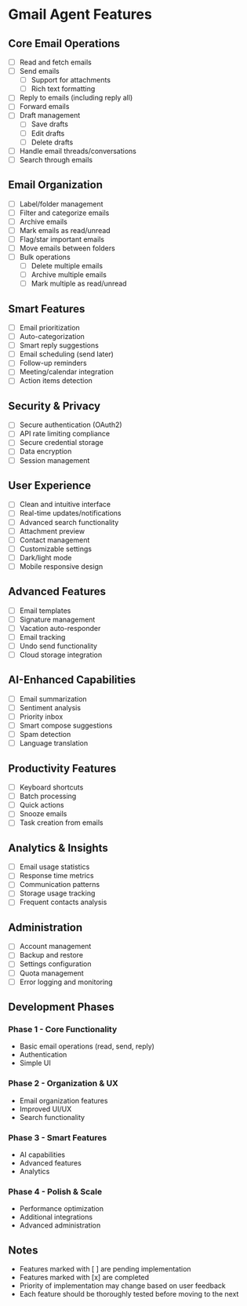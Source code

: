 # Gmail Agent Features

## Core Email Operations
- [ ] Read and fetch emails
- [ ] Send emails
  - [ ] Support for attachments
  - [ ] Rich text formatting
- [ ] Reply to emails (including reply all)
- [ ] Forward emails
- [ ] Draft management
  - [ ] Save drafts
  - [ ] Edit drafts
  - [ ] Delete drafts
- [ ] Handle email threads/conversations
- [ ] Search through emails

## Email Organization
- [ ] Label/folder management
- [ ] Filter and categorize emails
- [ ] Archive emails
- [ ] Mark emails as read/unread
- [ ] Flag/star important emails
- [ ] Move emails between folders
- [ ] Bulk operations
  - [ ] Delete multiple emails
  - [ ] Archive multiple emails
  - [ ] Mark multiple as read/unread

## Smart Features
- [ ] Email prioritization
- [ ] Auto-categorization
- [ ] Smart reply suggestions
- [ ] Email scheduling (send later)
- [ ] Follow-up reminders
- [ ] Meeting/calendar integration
- [ ] Action items detection

## Security & Privacy
- [ ] Secure authentication (OAuth2)
- [ ] API rate limiting compliance
- [ ] Secure credential storage
- [ ] Data encryption
- [ ] Session management

## User Experience
- [ ] Clean and intuitive interface
- [ ] Real-time updates/notifications
- [ ] Advanced search functionality
- [ ] Attachment preview
- [ ] Contact management
- [ ] Customizable settings
- [ ] Dark/light mode
- [ ] Mobile responsive design

## Advanced Features
- [ ] Email templates
- [ ] Signature management
- [ ] Vacation auto-responder
- [ ] Email tracking
- [ ] Undo send functionality
- [ ] Cloud storage integration

## AI-Enhanced Capabilities
- [ ] Email summarization
- [ ] Sentiment analysis
- [ ] Priority inbox
- [ ] Smart compose suggestions
- [ ] Spam detection
- [ ] Language translation

## Productivity Features
- [ ] Keyboard shortcuts
- [ ] Batch processing
- [ ] Quick actions
- [ ] Snooze emails
- [ ] Task creation from emails

## Analytics & Insights
- [ ] Email usage statistics
- [ ] Response time metrics
- [ ] Communication patterns
- [ ] Storage usage tracking
- [ ] Frequent contacts analysis

## Administration
- [ ] Account management
- [ ] Backup and restore
- [ ] Settings configuration
- [ ] Quota management
- [ ] Error logging and monitoring

## Development Phases

### Phase 1 - Core Functionality
- Basic email operations (read, send, reply)
- Authentication
- Simple UI

### Phase 2 - Organization & UX
- Email organization features
- Improved UI/UX
- Search functionality

### Phase 3 - Smart Features
- AI capabilities
- Advanced features
- Analytics

### Phase 4 - Polish & Scale
- Performance optimization
- Additional integrations
- Advanced administration

## Notes
- Features marked with [ ] are pending implementation
- Features marked with [x] are completed
- Priority of implementation may change based on user feedback
- Each feature should be thoroughly tested before moving to the next 